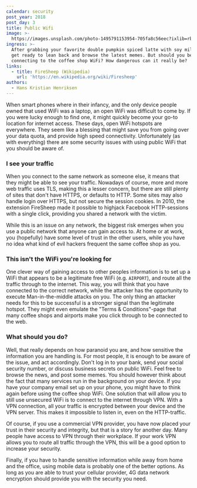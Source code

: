 ```yaml
---
calendar: security
post_year: 2018
post_day: 3
title: Public Wifi
image: >-
  https://images.unsplash.com/photo-1495791153954-705fa8c56eec?ixlib=rb-0.3.5&ixid=eyJhcHBfaWQiOjEyMDd9&s=c07ca800be2bf63dd3b8df8f4d708069&dpr=1&auto=format&fit=crop&w=2000&q=80&cs=tinysrgb
ingress: >-
  After grabbing your favorite double pumpkin spiced latte with soy milk, you
  get ready to lean back and browse the latest memes. But should you be
  connecting to the coffee shop WiFi? How dangerous can it really be?
links:
  - title: FireSheep (Wikipedia)
    url: 'https://en.wikipedia.org/wiki/Firesheep'
authors:
  - Hans Kristian Henriksen
---
```

When smart phones where in their infancy, and the only device people owned that used WiFi was a laptop, an open WiFi was difficult to come by. If you were lucky enough to find one, it might quickly become your go-to location for internet access. These days, open WiFi hotspots are everywhere. They seem like a blessing that might save you from going over your data quota, and provide high speed connectivity. Unfortunately (as with everything) there are some security issues with using public WiFi that you should be aware of.

### I see your traffic
When you connect to the same network as someone else, it means that they might be able to see your traffic. Nowadays of course, more and more web traffic uses TLS, making this a lesser concern, but there are still plenty of sites that don't have HTTPS, or defaults to HTTP. Some sites may also handle login over HTTPS, but not secure the session cookies. In 2010, the extension FireSheep made it possible to highjack Facebook HTTP-sessions with a single click, providing you shared a network with the victim.

While this is an issue on any network, the biggest risk emerges when you use a public network that anyone can gain access to. At home or at work, you (hopefully) have some level of trust in the other users, while you have no idea what kind of evil hackers frequent the same coffee shop as you.

### This isn't the WiFi you're looking for
One clever way of gaining access to other peoples information is to set up a WiFi that appears to be a legitimate free WiFi (e.g. `AIRPORT`), and route all the traffic through to the internet. This way, you will think that you have connected to the correct network, while the attacker has the opportunity to execute Man-in-the-middle attacks on you. The only thing an attacker needs for this to be successful is a stronger signal than the legitimate hotspot. They might even emulate the "Terms & Conditions"-page that many coffee shops and airports make you click through to be connected to the web.

### What should you do?
Well, that really depends on how paranoid you are, and how sensitive the information you are handling is. For most people, it is enough to be aware of the issue, and act accordingly. Don't log in to your bank, send your social security number, or discuss business secrets on public WiFi. Feel free to browse the news, and post some memes. You should however think about the fact that many services run in the background on your device. If you have your company email set up on your phone, you might have to think again before using the coffee shop WiFi. One solution that will allow you to still use unsecured WiFi is to connect to the internet through VPN. With a VPN connection, all your traffic is encrypted between your device and the VPN server. This makes it impossible to listen in, even on the HTTP-traffic.

Of course, if you use a commercial VPN provider, you have now placed your trust in their security and integrity, but that is a story for another day. Many people have access to VPN through their workplace. If your work VPN allows you to route all traffic through the VPN, this will be a good option to increase your security.

Finally, if you have to handle sensitive information while away from home and the office, using mobile data is probably one of the better options. As long as you are able to trust your cellular provider, 4G data network encryption should provide you with the security you need.
